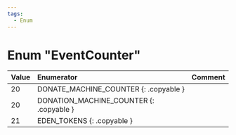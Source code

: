```yaml
---
tags:
  - Enum
---
```

# Enum "EventCounter"
|Value|Enumerator|Comment|
|:--|:--|:--|
|20 |DONATE_MACHINE_COUNTER {: .copyable } |  |
|20 |DONATION_MACHINE_COUNTER {: .copyable } |  |
|21 |EDEN_TOKENS {: .copyable } |  |
